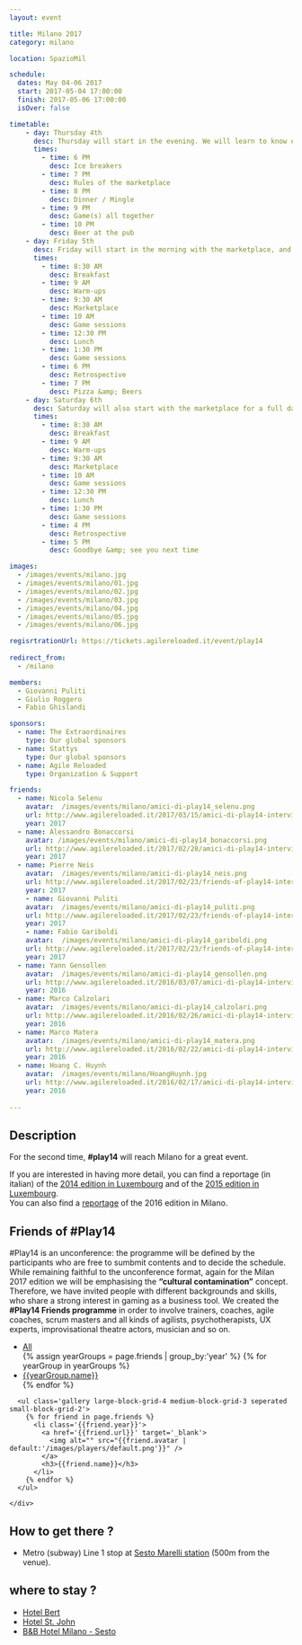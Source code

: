 ```yaml
---
layout: event

title: Milano 2017
category: milano

location: SpazioMil

schedule:
  dates: May 04-06 2017
  start: 2017-05-04 17:00:00
  finish: 2017-05-06 17:00:00
  isOver: false

timetable:
    - day: Thursday 4th
      desc: Thursday will start in the evening. We will learn to know each other and share a nice dinner all together.
      times:
        - time: 6 PM
          desc: Ice breakers
        - time: 7 PM
          desc: Rules of the marketplace
        - time: 8 PM
          desc: Dinner / Mingle
        - time: 9 PM
          desc: Game(s) all together
        - time: 10 PM
          desc: Beer at the pub
    - day: Friday 5th
      desc: Friday will start in the morning with the marketplace, and then we will play games all day long.
      times:
        - time: 8:30 AM
          desc: Breakfast
        - time: 9 AM
          desc: Warm-ups
        - time: 9:30 AM
          desc: Marketplace
        - time: 10 AM
          desc: Game sessions
        - time: 12:30 PM
          desc: Lunch
        - time: 1:30 PM
          desc: Game sessions
        - time: 6 PM
          desc: Retrospective
        - time: 7 PM
          desc: Pizza &amp; Beers
    - day: Saturday 6th
      desc: Saturday will also start with the marketplace for a full day of games. Whoever needs to catch a plane can leave earlier.
      times:
        - time: 8:30 AM
          desc: Breakfast
        - time: 9 AM
          desc: Warm-ups
        - time: 9:30 AM
          desc: Marketplace
        - time: 10 AM
          desc: Game sessions
        - time: 12:30 PM
          desc: Lunch
        - time: 1:30 PM
          desc: Game sessions
        - time: 4 PM
          desc: Retrospective
        - time: 5 PM
          desc: Goodbye &amp; see you next time

images:
  - /images/events/milano.jpg
  - /images/events/milano/01.jpg
  - /images/events/milano/02.jpg
  - /images/events/milano/03.jpg
  - /images/events/milano/04.jpg
  - /images/events/milano/05.jpg
  - /images/events/milano/06.jpg

regisrtrationUrl: https://tickets.agilereloaded.it/event/play14
  
redirect_from:
  - /milano

members:
  - Giovanni Puliti
  - Giulio Roggero
  - Fabio Ghislandi

sponsors:
  - name: The Extraordinaires
    type: Our global sponsors
  - name: Stattys
    type: Our global sponsors
  - name: Agile Reloaded
    type: Organization & Support

friends:
  - name: Nicola Selenu
    avatar:  /images/events/milano/amici-di-play14_selenu.png
    url: http://www.agilereloaded.it/2017/03/15/amici-di-play14-intervista-con-nicola-selenu/
    year: 2017
  - name: Alessandro Bonaccorsi
    avatar: /images/events/milano/amici-di-play14_bonaccorsi.png
    url: http://www.agilereloaded.it/2017/02/28/amici-di-play14-intervista-con-alessandro-bonaccorsi/
    year: 2017
  - name: Pierre Neis
    avatar:  /images/events/milano/amici-di-play14_neis.png
    url: http://www.agilereloaded.it/2017/02/23/friends-of-play14-interview-with-pierre-neis/
    year: 2017
    - name: Giovanni Puliti
    avatar:  /images/events/milano/amici-di-play14_puliti.png
    url: http://www.agilereloaded.it/2017/02/23/friends-of-play14-interview-with-pierre-neis/
    year: 2017
    - name: Fabio Gariboldi
    avatar:  /images/events/milano/amici-di-play14_gariboldi.png
    url: http://www.agilereloaded.it/2017/02/23/friends-of-play14-interview-with-pierre-neis/
    year: 2017
  - name: Yann Gensollen 
    avatar:  /images/events/milano/amici-di-play14_gensollen.png
    url: http://www.agilereloaded.it/2016/03/07/amici-di-play14-intervista-con-yann-gensollen/
    year: 2016
  - name: Marco Calzolari
    avatar:  /images/events/milano/amici-di-play14_calzolari.png
    url: http://www.agilereloaded.it/2016/02/26/amici-di-play14-intervista-con-marco-calzolari/
    year: 2016
  - name: Marco Matera
    avatar:  /images/events/milano/amici-di-play14_matera.png
    url: http://www.agilereloaded.it/2016/02/22/amici-di-play14-intervista-con-marco-matera/
    year: 2016
  - name: Hoang C. Huynh
    avatar:  /images/events/milano/HoangHuynh.jpg
    url: http://www.agilereloaded.it/2016/02/17/amici-di-play14-intervista-con-hoang-c-huynh/
    year: 2016
    
---
```


## Description
For the second time, **#play14** will reach Milano for a great event.

If you are interested in having more detail, you can find a reportage (in italian) of the [2014 edition in Luxembourg](http://www.mokabyte.it/2014/04/play14/) 
and of the [2015 edition in Luxembourg](http://www.mokabyte.it/2015/04/play14-2015/).   
You can also find a [reportage](http://www.mokabyte.it/2016/05/play14milano/) of the 2016 edition in Milano.

<div class='two spacing'></div>

## Friends of #Play14
#Play14 is an unconference: the programme will be defined by the participants who are free to sumbmit contents and to decide the schedule.
While remaining faithful to the unconference format, again for the Milan 2017 edition we will be emphasising the **“cultural contamination”** concept. Therefore, we have invited people with different backgrounds and skills, who share a strong interest in gaming as a business tool.
We created the **#Play14 Friends programme** in order to involve trainers, coaches, agile coaches, scrum masters and all kinds of agilists, psychotherapists, UX experts, improvisational theatre actors, musician and so on.


<div class='full'>
  <div class='row'>
    <div class='mod modMasonryGallery'>
      <div class='gallery-nav'>
        <ul>
          <li class='current'>
            <a data-cat='all' href='#'>All</a>
          </li>
          {% assign yearGroups = page.friends | group_by:'year' %}
          {% for yearGroup in yearGroups %}
            <li>
              <a data-cat='{{yearGroup.name}}' href='#'>{{yearGroup.name}}</a>
            </li>
          {% endfor %}
        </ul>
      </div>

      <ul class='gallery large-block-grid-4 medium-block-grid-3 seperated small-block-grid-2'>
        {% for friend in page.friends %}
          <li class='{{friend.year}}'>
            <a href='{{friend.url}}' target='_blank'>
              <img alt="" src="{{friend.avatar | default:'/images/players/default.png'}}" />
            </a>
            <h3>{{friend.name}}</h3>
          </li>
        {% endfor %}
      </ul>

    </div>
  </div>
</div>

<div class='three spacing'></div>

 

## How to get there ?

* <i class='fa fa-subway fa-2x fa-fw'></i>
  Metro (subway) Line 1 stop at [Sesto Marelli station](https://www.google.it/maps/place/Sesto+Marelli/@45.5283826,9.2222941,16z/data=!4m2!3m1!1s0x4786c767a3e194b1:0xfe7e468eccd173f5?shorturl=1) (500m from the venue).

<div class='two spacing'></div>

## where to stay ?

* <i class='fa fa-hotel fa-2x fa-fw'></i>
  [Hotel Bert](https://www.google.it/maps/place/Hotel+Bert/@45.5290543,9.2232798,16z/data=!4m5!3m4!1s0x0000000000000000:0xca6b6b056d322025!8m2!3d45.5286152!4d9.2280774) 
* <i class='fa fa-hotel fa-2x fa-fw'></i>
  [Hotel St. John](https://www.google.it/maps/place/Hotel+St+John/@45.5290543,9.2232798,16z/data=!4m5!3m4!1s0x0000000000000000:0x53b0a3f44d201cbe!8m2!3d45.529835!4d9.2288922) 
* <i class='fa fa-globe fa-2x fa-fw'></i>
  [B&B Hotel Milano - Sesto](https://www.google.it/maps/place/B%26B+Hotel+Milano+Sesto/@45.5289732,9.2238135,16z/data=!4m5!3m4!1s0x0000000000000000:0x6d779e1a4fe1874c!8m2!3d45.5269907!4d9.2294967)
